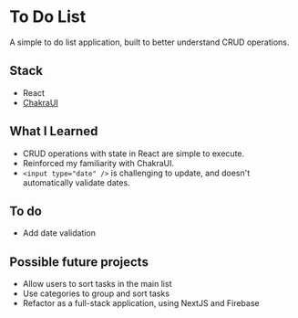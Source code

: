 # To Do List

A simple to do list application, built to better understand CRUD operations.

## Stack

- React
- [ChakraUI](https://chakra-ui.com/)

## What I Learned

- CRUD operations with state in React are simple to execute.
- Reinforced my familiarity with ChakraUI. 
- `<input type="date" />` is challenging to update, and doesn't automatically validate dates.

## To do

- Add date validation

## Possible future projects

- Allow users to sort tasks in the main list
- Use categories to group and sort tasks
- Refactor as a full-stack application, using NextJS and Firebase
